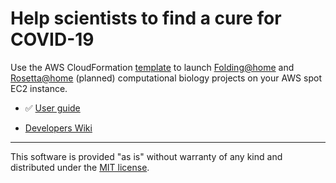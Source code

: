 # Help scientists to find a cure for COVID-19

Use the AWS CloudFormation [template](cfn-templates/folding.yml) to launch [Folding@home](https://foldingathome.org/covid19/) and [Rosetta@home](https://boinc.bakerlab.org/rosetta/forum_thread.php?id=13702) (planned) computational biology projects on your AWS spot EC2 instance.

- :white_check_mark: [User guide](https://alco-coders.github.io/stop-covid-19/)

- [Developers Wiki](../../wiki)

***
This software is provided "as is" without warranty of any kind and distributed under the [MIT license](https://github.com/alco-coders/stop-covid-19/blob/master/LICENSE).
